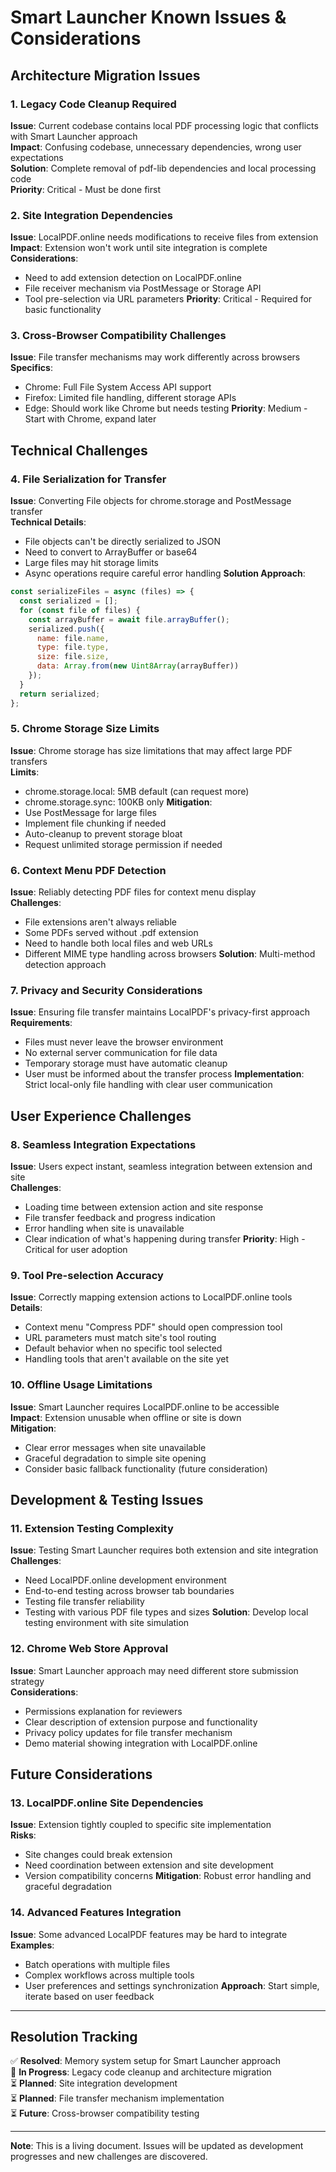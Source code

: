 # Smart Launcher Known Issues & Considerations

## Architecture Migration Issues

### 1. **Legacy Code Cleanup Required**
**Issue**: Current codebase contains local PDF processing logic that conflicts with Smart Launcher approach  
**Impact**: Confusing codebase, unnecessary dependencies, wrong user expectations  
**Solution**: Complete removal of pdf-lib dependencies and local processing code  
**Priority**: Critical - Must be done first  

### 2. **Site Integration Dependencies**
**Issue**: LocalPDF.online needs modifications to receive files from extension  
**Impact**: Extension won't work until site integration is complete  
**Considerations**:
- Need to add extension detection on LocalPDF.online
- File receiver mechanism via PostMessage or Storage API
- Tool pre-selection via URL parameters
**Priority**: Critical - Required for basic functionality

### 3. **Cross-Browser Compatibility Challenges**
**Issue**: File transfer mechanisms may work differently across browsers  
**Specifics**:
- Chrome: Full File System Access API support
- Firefox: Limited file handling, different storage APIs
- Edge: Should work like Chrome but needs testing
**Priority**: Medium - Start with Chrome, expand later

## Technical Challenges

### 4. **File Serialization for Transfer**
**Issue**: Converting File objects for chrome.storage and PostMessage transfer  
**Technical Details**:
- File objects can't be directly serialized to JSON
- Need to convert to ArrayBuffer or base64
- Large files may hit storage limits
- Async operations require careful error handling
**Solution Approach**:
```javascript
const serializeFiles = async (files) => {
  const serialized = [];
  for (const file of files) {
    const arrayBuffer = await file.arrayBuffer();
    serialized.push({
      name: file.name,
      type: file.type,
      size: file.size,
      data: Array.from(new Uint8Array(arrayBuffer))
    });
  }
  return serialized;
};
```

### 5. **Chrome Storage Size Limits**
**Issue**: Chrome storage has size limitations that may affect large PDF transfers  
**Limits**:
- chrome.storage.local: 5MB default (can request more)
- chrome.storage.sync: 100KB only
**Mitigation**:
- Use PostMessage for large files
- Implement file chunking if needed
- Auto-cleanup to prevent storage bloat
- Request unlimited storage permission if needed

### 6. **Context Menu PDF Detection**
**Issue**: Reliably detecting PDF files for context menu display  
**Challenges**:
- File extensions aren't always reliable  
- Some PDFs served without .pdf extension
- Need to handle both local files and web URLs
- Different MIME type handling across browsers
**Solution**: Multi-method detection approach

### 7. **Privacy and Security Considerations**
**Issue**: Ensuring file transfer maintains LocalPDF's privacy-first approach  
**Requirements**:
- Files must never leave the browser environment
- No external server communication for file data
- Temporary storage must have automatic cleanup
- User must be informed about the transfer process
**Implementation**: Strict local-only file handling with clear user communication

## User Experience Challenges

### 8. **Seamless Integration Expectations**
**Issue**: Users expect instant, seamless integration between extension and site  
**Challenges**:
- Loading time between extension action and site response
- File transfer feedback and progress indication
- Error handling when site is unavailable
- Clear indication of what's happening during transfer
**Priority**: High - Critical for user adoption

### 9. **Tool Pre-selection Accuracy**
**Issue**: Correctly mapping extension actions to LocalPDF.online tools  
**Details**:
- Context menu "Compress PDF" should open compression tool
- URL parameters must match site's tool routing
- Default behavior when no specific tool selected
- Handling tools that aren't available on the site yet

### 10. **Offline Usage Limitations**
**Issue**: Smart Launcher requires LocalPDF.online to be accessible  
**Impact**: Extension unusable when offline or site is down  
**Mitigation**:
- Clear error messages when site unavailable
- Graceful degradation to simple site opening
- Consider basic fallback functionality (future consideration)

## Development & Testing Issues

### 11. **Extension Testing Complexity**
**Issue**: Testing Smart Launcher requires both extension and site integration  
**Challenges**:
- Need LocalPDF.online development environment
- End-to-end testing across browser tab boundaries
- Testing file transfer reliability
- Testing with various PDF file types and sizes
**Solution**: Develop local testing environment with site simulation

### 12. **Chrome Web Store Approval**
**Issue**: Smart Launcher approach may need different store submission strategy  
**Considerations**:
- Permissions explanation for reviewers
- Clear description of extension purpose and functionality
- Privacy policy updates for file transfer mechanism
- Demo material showing integration with LocalPDF.online

## Future Considerations

### 13. **LocalPDF.online Site Dependencies**
**Issue**: Extension tightly coupled to specific site implementation  
**Risks**:
- Site changes could break extension
- Need coordination between extension and site development
- Version compatibility concerns
**Mitigation**: Robust error handling and graceful degradation

### 14. **Advanced Features Integration**
**Issue**: Some advanced LocalPDF features may be hard to integrate  
**Examples**:
- Batch operations with multiple files
- Complex workflows across multiple tools
- User preferences and settings synchronization
**Approach**: Start simple, iterate based on user feedback

---

## Resolution Tracking

✅ **Resolved**: Memory system setup for Smart Launcher approach  
🔄 **In Progress**: Legacy code cleanup and architecture migration  
⏳ **Planned**: Site integration development  
⏳ **Planned**: File transfer mechanism implementation  
⏳ **Future**: Cross-browser compatibility testing

---

**Note**: This is a living document. Issues will be updated as development progresses and new challenges are discovered.
